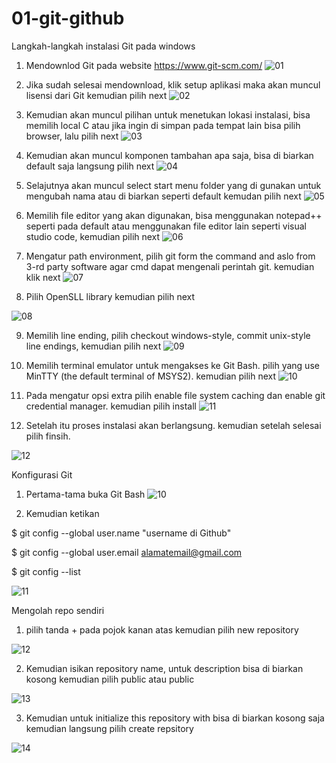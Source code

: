 # 01-git-github

Langkah-langkah instalasi Git pada windows
1. Mendownlod Git pada website https://www.git-scm.com/
![01](img/images1.png)

2. Jika sudah selesai mendownload, klik setup aplikasi maka akan muncul lisensi dari Git kemudian pilih next
![02](img/images2.jpg)

3. Kemudian akan muncul pilihan untuk menetukan lokasi instalasi, bisa memilih local C atau jika ingin di simpan pada tempat lain bisa pilih browser, lalu pilih next
![03](img/images3.jpg)

4. Kemudian akan muncul komponen tambahan apa saja, bisa di biarkan default saja langsung pilih next
![04](img/images4.png)

5. Selajutnya akan muncul select start menu folder yang di gunakan untuk mengubah nama atau di biarkan seperti default kemudan pilih next
![05](img/images5.jpg)

6. Memilih file editor yang akan digunakan, bisa menggunakan notepad++ seperti pada default atau menggunakan file editor lain seperti visual studio code, kemudian pilih next
![06](img/images6.jpg)

7. Mengatur path environment, pilih git form the command and aslo from 3-rd party software agar cmd dapat mengenali perintah git. kemudian klik next
![07](img/images7.png)

8. Pilih OpenSLL library kemudian pilih next

![08](img/images8.jpg)

9. Memilih line ending, pilih checkout windows-style, commit unix-style line endings, kemudian pilih next
![09](img/images9.jpg)

10. Memilih terminal emulator untuk mengakses ke Git Bash. pilih yang use MinTTY (the default terminal of MSYS2). kemudian pilih next
![10](img/images10.jpeg)

11. Pada mengatur opsi extra pilih enable file system caching dan enable git credential manager. kemudian pilih install
![11](img/images11.jpeg)


12. Setelah itu proses instalasi akan berlangsung. kemudian setelah selesai pilih finsih.

![12](img/images12.jpeg)



Konfigurasi Git


1. Pertama-tama buka Git Bash
![10](img/config1.png)

2. Kemudian ketikan 

$ git config --global user.name "username di Github"

$ git config --global user.email alamatemail@gmail.com

$ git config --list

![11](img/config.png)



Mengolah repo sendiri


1. pilih tanda + pada pojok kanan atas kemudian pilih new repository

![12](img/repo1.png)

2. Kemudian isikan repository name, untuk description bisa di biarkan kosong kemudian pilih public atau public

![13](img/repo2.png)

3. Kemudian untuk initialize this repository with bisa di biarkan kosong saja kemudian langsung pilih create repsitory

![14](img/repo3.png)


